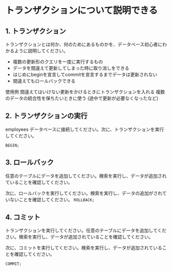 # トランザクションについて説明できる

## 1. トランザクション

トランザクションとは何か、何のためにあるものかを、データベース初心者にわかるように説明してください。

- 複数の更新形のクエリを一度に実行するもの
- データを間違えて更新してしまった時に取り消しをできる
- はじめにbeginを宣言してcommitを宣言するまでデータは更新されない
- 間違えてもロールバックできる

使用例
間違えてはいけない更新をかけるときにトランザクションを入れる
複数のデータの統合性を保ちたいときに使う
(途中で更新が必要なくなったなど)

## 2. トランザクションの実行

employees データベースに接続してください。次に、トランザクションを実行してください。

`BEGIN;`

## 3. ロールバック

任意のテーブルにデータを追加してください。検索を実行し、データが追加されていることを確認してください。

次に、ロールバックを実行してください。検索を実行し、データの追加がされていないことを確認してください。
`ROLLBACK;`

## 4. コミット

トランザクションを実行してください。任意のテーブルにデータを追加してください。検索を実行し、データが追加されていることを確認してください。

次に、コミットを実行してください。検索を実行し、データが追加されていることを確認してください。

`COMMIT;`